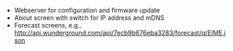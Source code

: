 - Webserver for configuration and firmware update
- About screen with switch for IP address and mDNS
- Forecast screens, e.g., http://api.wunderground.com/api/7ecb9b676eba3283/forecast/q/EIME.json
    
